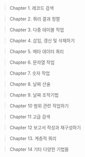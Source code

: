 > Chapter 1. 레코드 검색

> Chapter 2. 쿼리 결과 정렬

> Chapter 3. 다중 테이블 작업

> Chapter 4. 삽입, 갱신 및 삭제하기

> Chapter 5. 메타 데이터 쿼리

> Chapter 6. 문자열 작업

> Chapter 7. 숫자 작업

> Chapter 8. 날짜 산술

> Chapter 9. 날짜 조작기법

> Chapter 10 범위 관련 작업하기

> Chapter 11 고급 검색

> Chapter 12 보고서 작성과 재구성하기

> Chapter 13. 계층적 쿼리

> Chapter 14 기타 다양한 기법들

